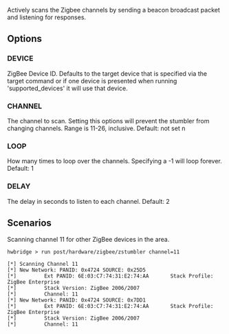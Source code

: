 Actively scans the Zigbee channels by sending a beacon broadcast packet and listening for responses.

## Options

### DEVICE

  ZigBee Device ID.  Defaults to the target device that is specified via the target command or if
  one device is presented when running 'supported_devices' it will use that device.

### CHANNEL

  The channel to scan.  Setting this options will prevent the stumbler from changing channels.  Range is 11-26, inclusive.  Default: not set
n
### LOOP

  How many times to loop over the channels.  Specifying a -1 will loop forever.  Default: 1

### DELAY

  The delay in seconds to listen to each channel.  Default: 2

## Scenarios

  Scanning channel 11 for other ZigBee devices in the area.

```
hwbridge > run post/hardware/zigbee/zstumbler channel=11

[*] Scanning Channel 11
[*] New Network: PANID: 0x4724 SOURCE: 0x25D5
[*]         Ext PANID: 6E:03:C7:74:31:E2:74:AA       Stack Profile: ZigBee Enterprise
[*]         Stack Version: ZigBee 2006/2007
[*]         Channel: 11
[*] New Network: PANID: 0x4724 SOURCE: 0x7DD1
[*]         Ext PANID: 6E:03:C7:74:31:E2:74:AA       Stack Profile: ZigBee Enterprise
[*]         Stack Version: ZigBee 2006/2007
[*]         Channel: 11
```
